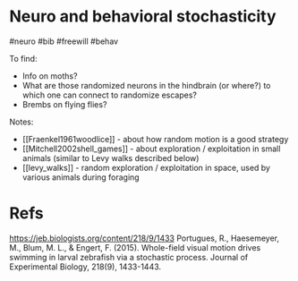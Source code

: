 # Neuro and behavioral stochasticity

#neuro #bib #freewill #behav

To find:
* Info on moths?
* What are those randomized neurons in the hindbrain (or where?) to which one can connect to randomize escapes?
* Brembs on flying flies?

Notes:
* [[Fraenkel1961woodlice]] - about how random motion is a good strategy
* [[Mitchell2002shell_games]] - about exploration / exploitation in small animals (similar to Levy walks described below)
* [[levy_walks]] - random exploration / exploitation in space, used by various animals during foraging

# Refs

https://jeb.biologists.org/content/218/9/1433
Portugues, R., Haesemeyer, M., Blum, M. L., & Engert, F. (2015). Whole-field visual motion drives swimming in larval zebrafish via a stochastic process. Journal of Experimental Biology, 218(9), 1433-1443.